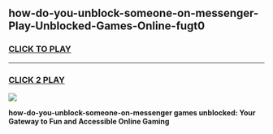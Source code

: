 
## how-do-you-unblock-someone-on-messenger-Play-Unblocked-Games-Online-fugt0
<h3>
<a href="https://premium76.site?title=how-do-you-unblock-someone-on-messenger&ref=25A">CLICK TO PLAY</a></h3>
<hr>

<h3>
<a href="https://premium76.site?title=how-do-you-unblock-someone-on-messenger&ref=25A">CLICK 2 PLAY</a>
  
</h3>

<a href="https://premium76.site?title=how-do-you-unblock-someone-on-messenger&ref=25A"><img src="https://clearcache.store/games.png"></a>


**how-do-you-unblock-someone-on-messenger games unblocked: Your Gateway to Fun and Accessible Online Gaming**
